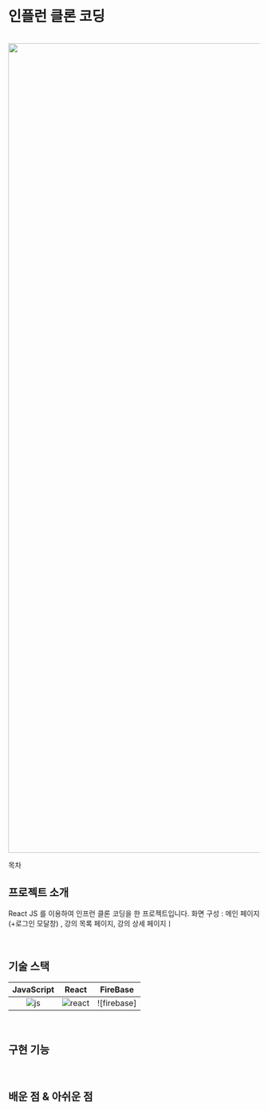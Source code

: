 # 인플런 클론 코딩 

<p align="center">
  <br>
<img width="1622" alt="스크린샷 2023-02-11 오후 3 34 05" src="https://user-images.githubusercontent.com/87481901/218244374-2c201027-cf41-4664-8fde-0a532e1ef5f0.png">

  <br>
</p>

목차

## 프로젝트 소개


<p align="justify">
React JS 를 이용하여 인프런 클론 코딩을 한 프로젝트입니다.
화면 구성 : 메인 페이지 (+로그인 모달창) , 강의 목록 페이지, 강의 상세 페이지ㅣ
</p>

<br>

## 기술 스택

| JavaScript |  React   |  FireBase   |
| :--------: | :------: | :-----: |
|   ![js]    | ![react] | ![firebase] |

<br>

## 구현 기능


<br>

## 배운 점 & 아쉬운 점

<p align="justify">

</p>

<br>

<!-- Stack Icon Refernces -->

[js]: https://cdn-icons-png.flaticon.com/512/5968/5968292.png
[react]: https://upload.wikimedia.org/wikipedia/commons/thumb/a/a7/React-icon.svg/640px-React-icon.svg.png
[node]: https://firebase.google.com/static/downloads/brand-guidelines/PNG/logo-vertical.png?hl=ko

